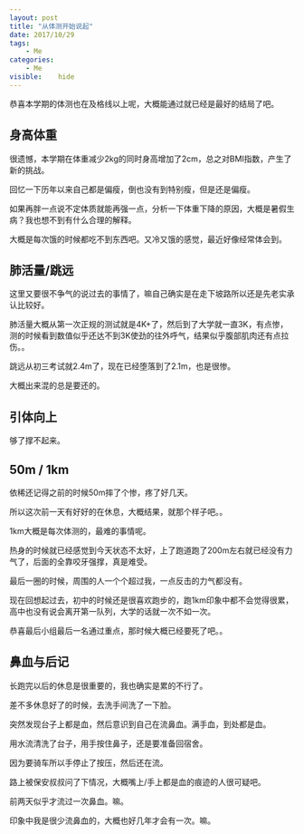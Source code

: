 ```yaml
---
layout: post
title: "从体测开始说起"
date: 2017/10/29
tags:
    - Me
categories:
    - Me
visible:    hide
---
```


恭喜本学期的体测也在及格线以上呢，大概能通过就已经是最好的结局了吧。

<!--more-->

## 身高体重

很遗憾，本学期在体重减少2kg的同时身高增加了2cm，总之对BMI指数，产生了新的挑战。

回忆一下历年以来自己都是偏瘦，倒也没有到特别瘦，但是还是偏瘦。

如果再胖一点说不定体质就能再强一点，分析一下体重下降的原因，大概是暑假生病？我也想不到有什么合理的解释。

大概是每次饿的时候都吃不到东西吧。又冷又饿的感觉，最近好像经常体会到。

## 肺活量/跳远

这里又要很不争气的说过去的事情了，嘛自己确实是在走下坡路所以还是先老实承认比较好。

肺活量大概从第一次正规的测试就是4K+了，然后到了大学就一直3K，有点惨，测的时候看到数值似乎还达不到3K使劲的往外呼气，结果似乎腹部肌肉还有点拉伤。。

跳远从初三考试就2.4m了，现在已经堕落到了2.1m，也是很惨。

大概出来混的总是要还的。

## 引体向上

够了撑不起来。

## 50m / 1km

依稀还记得之前的时候50m摔了个惨，疼了好几天。

所以这次前一天有好好的在休息，大概结果，就那个样子吧。。

1km大概是每次体测的，最难的事情呢。

热身的时候就已经感觉到今天状态不太好，上了跑道跑了200m左右就已经没有力气了，后面的全靠咬牙强撑，真是难受。

最后一圈的时候，周围的人一个个超过我，一点反击的力气都没有。

现在回想起过去，初中的时候还是很喜欢跑步的，跑1km印象中都不会觉得很累，高中也没有说会离开第一队列，大学的话就一次不如一次。

恭喜最后小组最后一名通过重点，那时候大概已经要死了吧。。

## 鼻血与后记

长跑完以后的休息是很重要的，我也确实是累的不行了。

差不多休息好了的时候，去洗手间洗了一下脸。

突然发现台子上都是血，然后意识到自己在流鼻血。满手血，到处都是血。

用水流清洗了台子，用手按住鼻子，还是要准备回宿舍。

因为要骑车所以手停止了按压，然后还在流。

路上被保安叔叔问了下情况，大概嘴上/手上都是血的痕迹的人很可疑吧。

前两天似乎才流过一次鼻血。嘛。

印象中我是很少流鼻血的，大概也好几年才会有一次。嘛。